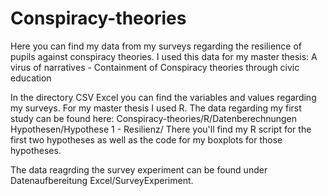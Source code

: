 # Conspiracy-theories
Here you can find my data from my surveys regarding the resilience of pupils against conspiracy theories. I used this data for my master thesis: A virus of narratives - Containment of Conspiracy theories through civic education

In the directory CSV Excel you can find the variables and values regarding my surveys.
For my master thesis I used R. 
The data regarding my first study can be found here: Conspiracy-theories/R/Datenberechnungen Hypothesen/Hypothese 1 - Resilienz/
There you'll find my R script for the first two hypotheses as well as the code for my boxplots for those hypotheses.

The data reagrding the survey experiment can be found under Datenaufbereitung Excel/SurveyExperiment. 
